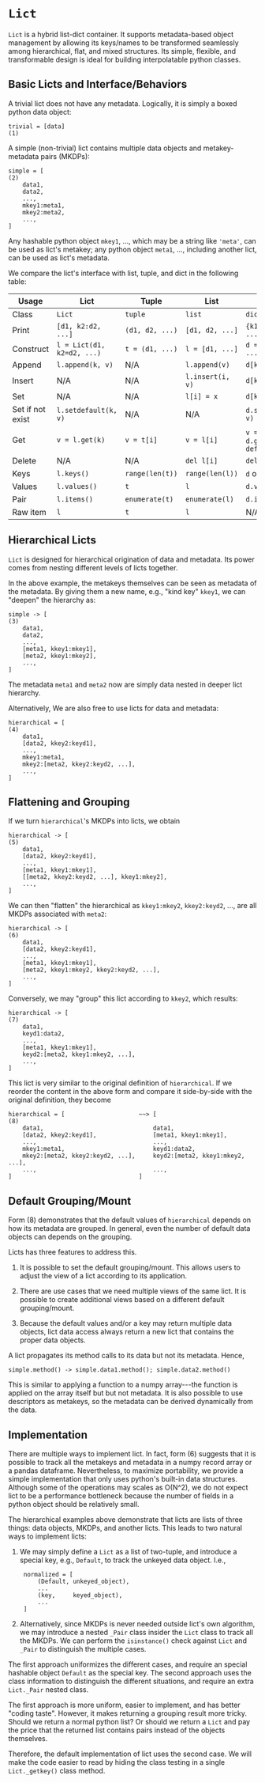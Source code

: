 # `Lict`

`Lict` is a hybrid list-dict container.
It supports metadata-based object management by allowing its
keys/names to be transformed seamlessly among hierarchical, flat, and
mixed structures.
Its simple, flexible, and transformable design is ideal for building
interpolatable python classes.


## Basic Licts and Interface/Behaviors

A trivial lict does not have any metadata.
Logically, it is simply a boxed python data object:

    trivial = [data]                                                        (1)

A simple (non-trivial) lict contains multiple data objects and
metakey-metadata pairs (MKDPs):

    simple = [                                                              (2)
        data1,
        data2,
        ...,
        mkey1:meta1,
        mkey2:meta2,
        ...,
    ]

Any hashable python object `mkey1`, ..., which may be a string like
`'meta'`, can be used as lict's metakey; any python object `meta1`,
..., including another lict, can be used as lict's metadata.

We compare the lict's interface with list, tuple, and dict in the
following table:

Usage            | Lict                       | Tuple           | List             | Dict
---              | ---                        | ---             | ---              | ---
Class            | `Lict`                     | `tuple`         | `list`           | `dict`
Print            | `[d1, k2:d2, ...]`         | `(d1, d2, ...)` | `[d1, d2, ...]`  | `{k1:d1, k2:d2, ...}`
Construct        | `l = Lict(d1, k2=d2, ...)` | `t = (d1, ...)` | `l = [d1, ...]`  | `d = {k1:d1, ...}`
Append           | `l.append(k, v)`           | N/A             | `l.append(v)`    | `d[k] = v`
Insert           | N/A                        | N/A             | `l.insert(i, v)` | `d[k] = v`
Set              | N/A                        | N/A             | `l[i] = x`       | `d[k] = v`
Set if not exist | `l.setdefault(k, v)`       | N/A             | N/A              | `d.setdefault(k, v)`
Get              | `v = l.get(k)`             | `v = t[i]`      | `v = l[i]`       | `v = l[k]` or `v = d.get(k, default)`
Delete           | N/A                        | N/A             | `del l[i]`       | `del d[k]`
Keys             | `l.keys()`                 | `range(len(t))` | `range(len(l))`  | `d` or `d.keys()`
Values           | `l.values()`               | `t`             | `l`              | `d.values()`
Pair             | `l.items()`                | `enumerate(t)`  | `enumerate(l)`   | `d.items()`
Raw item         | `l`                        | `t`             | `l`              | N/A


## Hierarchical Licts

`Lict` is designed for hierarchical origination of data and metadata.
Its power comes from nesting different levels of licts together.

In the above example, the metakeys themselves can be seen as metadata
of the metadata.
By giving them a new name, e.g., "kind key" `kkey1`, we can "deepen"
the hierarchy as:

    simple -> [                                                             (3)
        data1,
        data2,
        ...,
        [meta1, kkey1:mkey1],
        [meta2, kkey1:mkey2],
        ...,
    ]

The metadata `meta1` and `meta2` now are simply data nested in deeper
lict hierarchy.

Alternatively, We are also free to use licts for data and metadata:

    hierarchical = [                                                        (4)
        data1,
        [data2, kkey2:keyd1],
        ...,
        mkey1:meta1,
        mkey2:[meta2, kkey2:keyd2, ...],
        ...,
    ]


## Flattening and Grouping

If we turn `hierarchical`'s MKDPs into licts, we obtain

    hierarchical -> [                                                       (5)
        data1,
        [data2, kkey2:keyd1],
        ...,
        [meta1, kkey1:mkey1],
        [[meta2, kkey2:keyd2, ...], kkey1:mkey2],
        ...,
    ]

We can then "flatten" the hierarchical as `kkey1:mkey2`,
`kkey2:keyd2`, ..., are all MKDPs associated with `meta2`:

    hierarchical -> [                                                       (6)
        data1,
        [data2, kkey2:keyd1],
        ...,
        [meta1, kkey1:mkey1],
        [meta2, kkey1:mkey2, kkey2:keyd2, ...],
        ...,
    ]

Conversely, we may "group" this lict according to `kkey2`, which
results:

    hierarchical -> [                                                       (7)
        data1,
        keyd1:data2,
        ...,
        [meta1, kkey1:mkey1],
        keyd2:[meta2, kkey1:mkey2, ...],
        ...,
    ]

This lict is very similar to the original definition of
`hierarchical`.
If we reorder the content in the above form and compare it
side-by-side with the original definition, they become

    hierarchical = [                     ~~> [                              (8)
        data1,                               data1,
        [data2, kkey2:keyd1],                [meta1, kkey1:mkey1],
        ...,                                 ...,
        mkey1:meta1,                         keyd1:data2,
        mkey2:[meta2, kkey2:keyd2, ...],     keyd2:[meta2, kkey1:mkey2, ...],
        ...,                                 ...,
    ]                                    ]


## Default Grouping/Mount

Form (8) demonstrates that the default values of `hierarchical`
depends on how its metadata are grouped.
In general, even the number of default data objects can depends on the
grouping.

Licts has three features to address this.

1. It is possible to set the default grouping/mount.
   This allows users to adjust the view of a lict according to its
   application.

2. There are use cases that we need multiple views of the same lict.
   It is possible to create additional views based on a different
   default grouping/mount.

3. Because the default values and/or a key may return multiple data
   objects, lict data access always return a new lict that contains
   the proper data objects.

A lict propagates its method calls to its data but not its metadata.
Hence,

    simple.method() -> simple.data1.method(); simple.data2.method()

This is similar to applying a function to a numpy array---the function
is applied on the array itself but but not metadata.
It is also possible to use descriptors as metakeys, so the metadata
can be derived dynamically from the data.


## Implementation

There are multiple ways to implement lict.
In fact, form (6) suggests that it is possible to track all the
metakeys and metadata in a numpy record array or a pandas dataframe.
Nevertheless, to maximize portability, we provide a simple
implementation that only uses python's built-in data structures.
Although some of the operations may scales as O(N^2), we do not expect
lict to be a performance bottleneck because the number of fields in a
python object should be relatively small.

The hierarchical examples above demonstrate that licts are lists of
three things: data objects, MKDPs, and another licts.
This leads to two natural ways to implement licts:

1. We may simply define a `Lict` as a list of two-tuple, and introduce
   a special key, e.g., `Default`, to track the unkeyed data object.
   I.e.,

        normalized = [
            (Default, unkeyed_object),
            ...
            (key,     keyed_object),
            ...
        ]

2. Alternatively, since MKDPs is never needed outside lict's own
   algorithm, we may introduce a nested `_Pair` class insider the
   `Lict` class to track all the MKDPs.
   We can perform the `isinstance()` check against `Lict` and `_Pair`
   to distinguish the multiple cases.

The first approach uniformizes the different cases, and require an
special hashable object `Default` as the special key.
The second approach uses the class information to distinguish the
different situations, and require an extra `Lict._Pair` nested class.

The first approach is more uniform, easier to implement, and has
better "coding taste".
However, it makes returning a grouping result more tricky.
Should we return a normal python list?
Or should we return a `Lict` and pay the price that the returned list
contains pairs instead of the objects themselves.

Therefore, the default implementation of lict uses the second case.
We will make the code easier to read by hiding the class testing in a
single `Lict._getkey()` class method.
